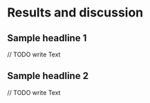 # Results and discussion

## Sample headline 1

// TODO write Text

## Sample headline 2

// TODO write Text

